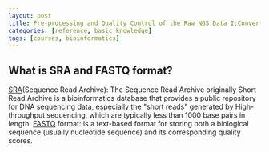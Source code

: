 ```yaml
---
layout: post
title: Pre-processing and Quality Control of the Raw NGS Data I:Convert SRA Format to FASTQ Format
categories: [reference, basic knowledge]
tags: [courses, bioinformatics]
---
```


## What is SRA and FASTQ format?
[SRA](http://en.wikipedia.org/wiki/Short_Read_Archive)(Sequence Read Archive): The Sequence Read Archive originally Short Read Archive is a
bioinformatics database that provides a public repository for DNA sequencing data, especially the
"short reads" generated by High-throughput sequencing, which are typically less than 1000 base
pairs in length.
[FASTQ](http://en.wikipedia.org/wiki/Fastq) format: is a text-based format for storing both a biological sequence (usually nucleotide
sequence) and its corresponding quality scores.

